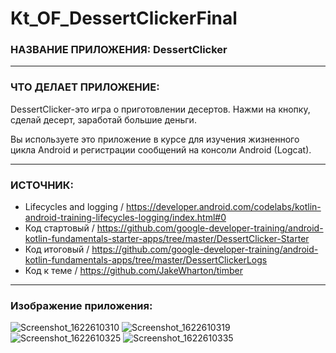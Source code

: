 # Kt_OF_DessertClickerFinal



### НАЗВАНИЕ ПРИЛОЖЕНИЯ: DessertClicker

------------------------------

### ЧТО ДЕЛАЕТ ПРИЛОЖЕНИЕ:

DessertClicker-это игра о приготовлении десертов. Нажми на кнопку, сделай десерт, заработай большие деньги.

Вы используете это приложение в курсе для изучения жизненного цикла Android и регистрации сообщений на консоли Android (Logcat).

------------------------------

### ИСТОЧНИК:

* Lifecycles and logging / https://developer.android.com/codelabs/kotlin-android-training-lifecycles-logging/index.html#0
* Код стартовый / https://github.com/google-developer-training/android-kotlin-fundamentals-starter-apps/tree/master/DessertClicker-Starter
* Код итоговый / https://github.com/google-developer-training/android-kotlin-fundamentals-apps/tree/master/DessertClickerLogs
* Код к теме /  https://github.com/JakeWharton/timber

------------------------------

### Изображение приложения:

![Screenshot_1622610310](https://user-images.githubusercontent.com/77355204/120427580-d0b6cf00-c37a-11eb-9a48-6c320032a17d.png)
![Screenshot_1622610319](https://user-images.githubusercontent.com/77355204/120427582-d1e7fc00-c37a-11eb-83b8-898804d373e8.png)
![Screenshot_1622610325](https://user-images.githubusercontent.com/77355204/120427587-d2809280-c37a-11eb-8461-788e26c62812.png)
![Screenshot_1622610335](https://user-images.githubusercontent.com/77355204/120427588-d2809280-c37a-11eb-9b7a-10b696472a6c.png)
